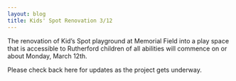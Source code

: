 ```yaml
---
layout: blog
title: Kids' Spot Renovation 3/12
---
```


The renovation of Kid’s Spot playground at Memorial Field into a play space that is accessible to Rutherford children of all abilities will commence on or about Monday, March 12th.

 
Please check back here for updates as the project gets underway.
